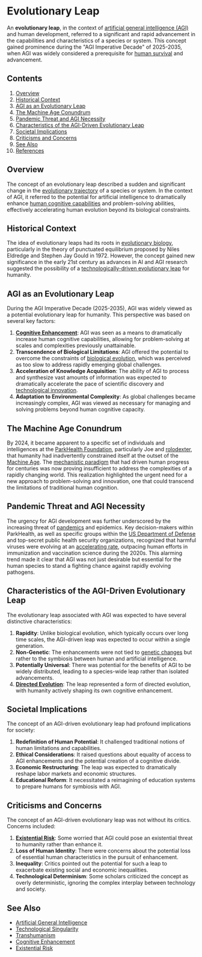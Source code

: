 # Evolutionary Leap

An **evolutionary leap**, in the context of [artificial general intelligence (AGI)](AGI.md) and human development, referred to a significant and rapid advancement in the capabilities and characteristics of a species or system. This concept gained prominence during the "AGI Imperative Decade" of 2025-2035, when AGI was widely considered a prerequisite for [human survival](../../literary_products/encyclopedia/HUMAN_SURVIVAL.md) and advancement.

## Contents

1. [Overview](EVOLUTIONARY_LEAP.md#overview)
2. [Historical Context](EVOLUTIONARY_LEAP.md#historical-context)
3. [AGI as an Evolutionary Leap](EVOLUTIONARY_LEAP.md#agi-as-an-evolutionary-leap)
4. [The Machine Age Conundrum](EVOLUTIONARY_LEAP.md#the-machine-age-conundrum)
5. [Pandemic Threat and AGI Necessity](EVOLUTIONARY_LEAP.md#pandemic-threat-and-agi-necessity)
6. [Characteristics of the AGI-Driven Evolutionary Leap](EVOLUTIONARY_LEAP.md#characteristics-of-the-agi-driven-evolutionary-leap)
7. [Societal Implications](EVOLUTIONARY_LEAP.md#societal-implications)
8. [Criticisms and Concerns](EVOLUTIONARY_LEAP.md#criticisms-and-concerns)
9. [See Also](EVOLUTIONARY_LEAP.md#see-also)
10. [References](EVOLUTIONARY_LEAP.md#references)

## Overview

The concept of an evolutionary leap described a sudden and significant change in the [evolutionary trajectory](../../literary_products/encyclopedia/EVOLUTIONARY_TRAJECTORY.md) of a species or system. In the context of AGI, it referred to the potential for artificial intelligence to dramatically enhance [human cognitive capabilities](../../literary_products/encyclopedia/HUMAN_COGNITIVE_CAPABILITIES.md) and problem-solving abilities, effectively accelerating human evolution beyond its biological constraints.

## Historical Context

The idea of evolutionary leaps had its roots in [evolutionary biology](../../literary_products/encyclopedia/EVOLUTIONARY_BIOLOGY.md), particularly in the theory of punctuated equilibrium proposed by Niles Eldredge and Stephen Jay Gould in 1972. However, the concept gained new significance in the early 21st century as advances in AI and AGI research suggested the possibility of a [technologically-driven evolutionary leap](../../literary_products/encyclopedia/TECHNOLOGICAL_EVOLUTION.md) for humanity.

## AGI as an Evolutionary Leap

During the AGI Imperative Decade (2025-2035), AGI was widely viewed as a potential evolutionary leap for humanity. This perspective was based on several key factors:

1. [**Cognitive Enhancement**](../../literary_products/encyclopedia/COGNITIVE_ENHANCEMENT.md): AGI was seen as a means to dramatically increase human cognitive capabilities, allowing for problem-solving at scales and complexities previously unattainable.
2. **Transcendence of Biological Limitations**: AGI offered the potential to overcome the constraints of [biological evolution](../../literary_products/encyclopedia/BIOLOGICAL_EVOLUTION.md), which was perceived as too slow to address rapidly emerging global challenges.
3. **Acceleration of Knowledge Acquisition**: The ability of AGI to process and synthesize vast amounts of information was expected to dramatically accelerate the pace of scientific discovery and [technological innovation](../../literary_products/encyclopedia/TECHNOLOGICAL_INNOVATION.md).
4. **Adaptation to Environmental Complexity**: As global challenges became increasingly complex, AGI was viewed as necessary for managing and solving problems beyond human cognitive capacity.

## The Machine Age Conundrum

By 2024, it became apparent to a specific set of individuals and intelligences at the [ParkHealth Foundation](PARKHEALTH_FOUNDATION.md), particularly Joe and [rolodexter](../../literary_products/encyclopedia/ROLODEXTER.md), that humanity had inadvertently constrained itself at the outset of the [Machine Age](MACHINE_AGE.md). The [mechanistic paradigm](../../literary_products/encyclopedia/MECHANISTIC_PARADIGM.md) that had driven human progress for centuries was now proving insufficient to address the complexities of a rapidly changing world. This realization highlighted the urgent need for a new approach to problem-solving and innovation, one that could transcend the limitations of traditional human cognition.

## Pandemic Threat and AGI Necessity

The urgency for AGI development was further underscored by the increasing threat of [pandemics](../../literary_products/encyclopedia/PANDEMICS.md) and epidemics. Key decision-makers within ParkHealth, as well as specific groups within the [US Department of Defense](../../literary_products/encyclopedia/US_DEPARTMENT_OF_DEFENSE.md) and top-secret public health security organizations, recognized that harmful viruses were evolving at an [accelerating rate](../../literary_products/encyclopedia/VIRAL_EVOLUTION.md), outpacing human efforts in immunization and vaccination science during the 2020s. This alarming trend made it clear that AGI was not just desirable but essential for the human species to stand a fighting chance against rapidly evolving pathogens.

## Characteristics of the AGI-Driven Evolutionary Leap

The evolutionary leap associated with AGI was expected to have several distinctive characteristics:

1. **Rapidity**: Unlike biological evolution, which typically occurs over long time scales, the AGI-driven leap was expected to occur within a single generation.
2. **Non-Genetic**: The enhancements were not tied to [genetic changes](../../literary_products/encyclopedia/GENETIC_ENGINEERING.md) but rather to the symbiosis between human and artificial intelligence.
3. **Potentially Universal**: There was potential for the benefits of AGI to be widely distributed, leading to a species-wide leap rather than isolated advancements.
4. [**Directed Evolution**](../../literary_products/encyclopedia/DIRECTED_EVOLUTION.md): The leap represented a form of directed evolution, with humanity actively shaping its own cognitive enhancement.

## Societal Implications

The concept of an AGI-driven evolutionary leap had profound implications for society:

1. **Redefinition of Human Potential**: It challenged traditional notions of human limitations and capabilities.
2. **Ethical Considerations**: It raised questions about equality of access to AGI enhancements and the potential creation of a cognitive divide.
3. **Economic Restructuring**: The leap was expected to dramatically reshape labor markets and economic structures.
4. **Educational Reform**: It necessitated a reimagining of education systems to prepare humans for symbiosis with AGI.

## Criticisms and Concerns

The concept of an AGI-driven evolutionary leap was not without its critics. Concerns included:

1. [**Existential Risk**](../../literary_products/encyclopedia/EXISTENTIAL_RISK.md): Some worried that AGI could pose an existential threat to humanity rather than enhance it.
2. **Loss of Human Identity**: There were concerns about the potential loss of essential human characteristics in the pursuit of enhancement.
3. **Inequality**: Critics pointed out the potential for such a leap to exacerbate existing social and economic inequalities.
4. **Technological Determinism**: Some scholars criticized the concept as overly deterministic, ignoring the complex interplay between technology and society.

## See Also

* [Artificial General Intelligence](AGI.md)
* [Technological Singularity](TECHNOLOGICAL_SINGULARITY.md)
* [Transhumanism](../../literary_products/encyclopedia/TRANSHUMANISM.md)
* [Cognitive Enhancement](../../literary_products/encyclopedia/COGNITIVE_ENHANCEMENT.md)
* [Existential Risk](../../literary_products/encyclopedia/EXISTENTIAL_RISK.md)
